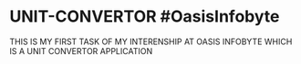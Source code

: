 # UNIT-CONVERTOR #OasisInfobyte
THIS IS MY FIRST TASK OF MY INTERENSHIP AT OASIS INFOBYTE WHICH IS A UNIT CONVERTOR APPLICATION
